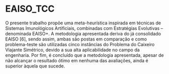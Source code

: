 # EAISO_TCC

O presente trabalho propõe uma meta-heurística inspirada em técnicas de Sistemas Imunológicos Artificiais, combinadas com Estratégias Evolutivas – denominada EAISO+. A metodologia apresentada deriva do já consolidado EAISO [6], sendo assim, ambas são postas em comparação e como problema-teste são utilizadas cinco instâncias do Problema do Caixeiro Viajante Simétrico, devido a sua alta aplicabilidade no campo da engenharia. Por fim, é concluído que a metodologia apresentada, apesar de não alcançar o resultado ótimo em nenhuma das avaliações, ainda é superior àquela que sucede.
